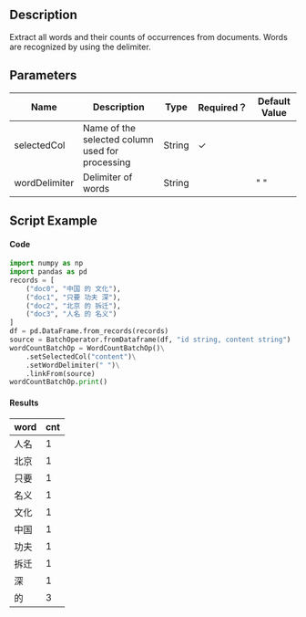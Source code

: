 ## Description
Extract all words and their counts of occurrences from documents.
 Words are recognized by using the delimiter.

## Parameters
| Name | Description | Type | Required？ | Default Value |
| --- | --- | --- | --- | --- |
| selectedCol | Name of the selected column used for processing | String | ✓ |  |
| wordDelimiter | Delimiter of words | String |  | " " |

## Script Example
#### Code
```python
import numpy as np
import pandas as pd
records = [
    ("doc0", "中国 的 文化"),
    ("doc1", "只要 功夫 深"),
    ("doc2", "北京 的 拆迁"),
    ("doc3", "人名 的 名义")
]
df = pd.DataFrame.from_records(records)
source = BatchOperator.fromDataframe(df, "id string, content string")
wordCountBatchOp = WordCountBatchOp()\
    .setSelectedCol("content")\
    .setWordDelimiter(" ")\
    .linkFrom(source)
wordCountBatchOp.print()
```

#### Results
word|cnt
----|---
人名|1
北京|1
只要|1
名义|1
文化|1
中国|1
功夫|1
拆迁|1
深|1
的|3
